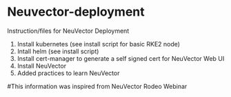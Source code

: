 # Neuvector-deployment
Instruction/files for NeuVector Deployment

1. Install kubernetes (see install script for basic RKE2 node)
2. Intall helm (see install script)
3. Install cert-manager to generate a self signed cert for NeuVector Web UI
4. Install NeuVector
5. Added practices to learn NeuVector

#This information was inspired from NeuVector Rodeo Webinar
